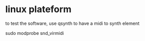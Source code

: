 


# linux plateform

to test the software, use qsynth to have a midi to synth element



sudo modprobe snd_virmidi

